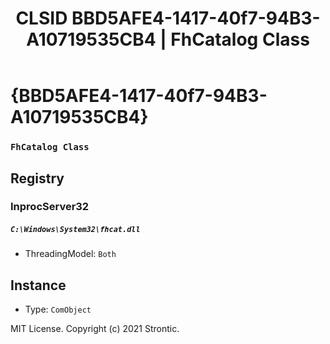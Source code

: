 ﻿---
title: "CLSID BBD5AFE4-1417-40f7-94B3-A10719535CB4 | FhCatalog Class"
excerpt: What is COM-Object CLSID BBD5AFE4-1417-40f7-94B3-A10719535CB4?
---

# {BBD5AFE4-1417-40f7-94B3-A10719535CB4}

### `FhCatalog Class`

## Registry


### InprocServer32

##### `C:\Windows\System32\fhcat.dll`
* ThreadingModel: `Both`

## Instance

* Type: `ComObject`

MIT License. Copyright (c) 2021 Strontic.


